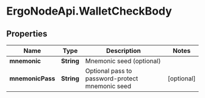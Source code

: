 # ErgoNodeApi.WalletCheckBody

## Properties

Name | Type | Description | Notes
------------ | ------------- | ------------- | -------------
**mnemonic** | **String** | Mnemonic seed (optional) | 
**mnemonicPass** | **String** | Optional pass to password-protect mnemonic seed | [optional] 



